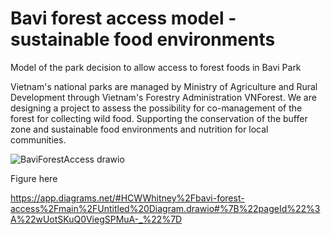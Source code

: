 # Bavi forest access model - sustainable food environments

Model of the park decision to allow access to forest foods in Bavi Park

Vietnam's national parks are managed by Ministry of Agriculture and Rural Development through Vietnam's Forestry Administration VNForest. We are designing a project to assess the possibility for co-management of the forest for collecting wild food. Supporting the conservation of the buffer zone and sustainable food environments and nutrition for local communities. 

![BaviForestAccess drawio](https://github.com/CWWhitney/bavi-forest-access/assets/19190662/385a5b31-ebbe-435b-87fb-179a42dc83e0)


Figure here 

https://app.diagrams.net/#HCWWhitney%2Fbavi-forest-access%2Fmain%2FUntitled%20Diagram.drawio#%7B%22pageId%22%3A%22wUotSKuQ0ViegSPMuA-_%22%7D
